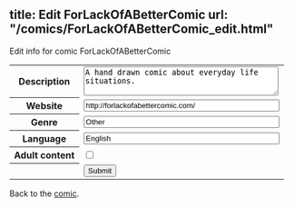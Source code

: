 title: Edit ForLackOfABetterComic
url: "/comics/ForLackOfABetterComic_edit.html"
---
Edit info for comic ForLackOfABetterComic

<form name="comic" action="http://gaepostmail.appspot.com/comic/" method="post">
<table class="comicinfo">
<tr>
<th>Description</th><td><textarea name="description" cols="40" rows="3">A hand drawn comic about everyday life situations.</textarea></td>
</tr>
<tr>
<th>Website</th><td><input type="text" name="url" value="http://forlackofabettercomic.com/" size="40"/></td>
</tr>
<tr>
<th>Genre</th><td><input type="text" name="genre" value="Other" size="40"/></td>
</tr>
<tr>
<th>Language</th><td><input type="text" name="language" value="English" size="40"/></td>
</tr>
<tr>
<th>Adult content</th><td><input type="checkbox" name="adult" value="adult" /></td>
</tr>
<tr>
<th></th><td>
<input type="hidden" name="comic" value="ForLackOfABetterComic" />
<input type="submit" name="submit" value="Submit" />
</td>
</tr>
</table>
</form>

Back to the [comic](ForLackOfABetterComic.html).
